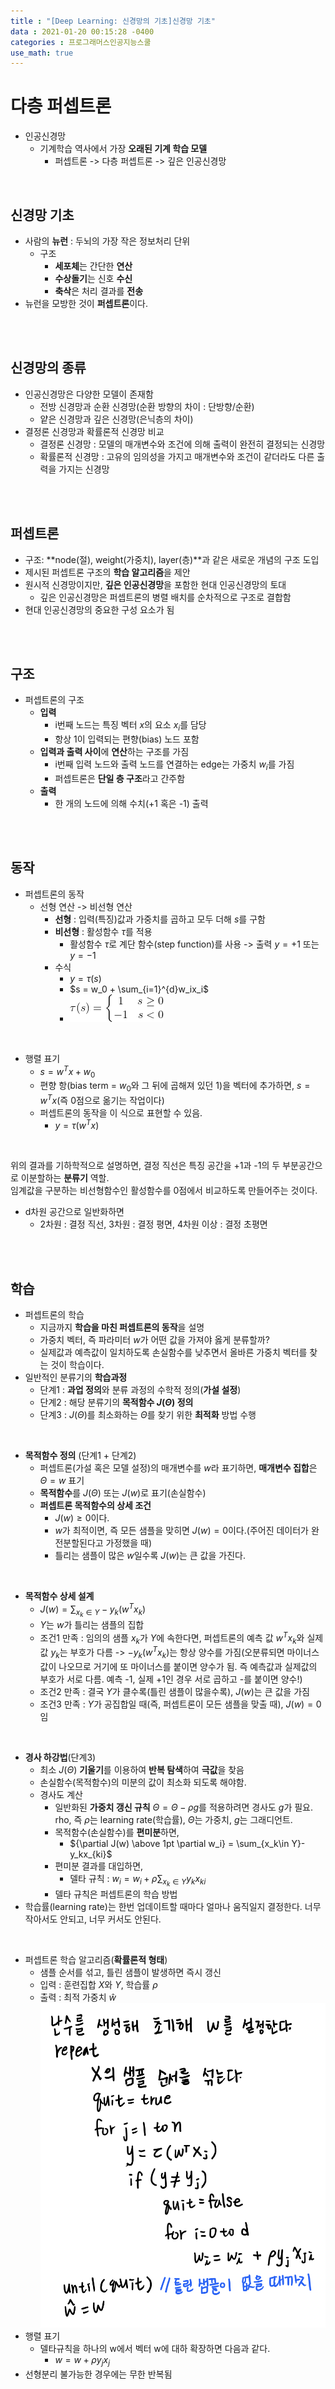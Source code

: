 ```yaml
---
title : "[Deep Learning: 신경망의 기초]신경망 기초"
data : 2021-01-20 00:15:28 -0400
categories : 프로그래머스인공지능스쿨
use_math: true
---
```

# 다층 퍼셉트론
- 인공신경망
    - 기계학습 역사에서 가장 **오래된 기계 학습 모델**
        - 퍼셉트론 -> 다층 퍼셉트론 -> 깊은 인공신경망
<br>

## 신경망 기초
- 사람의 **뉴런** : 두뇌의 가장 작은 정보처리 단위
    - 구조
        - **세포체**는 간단한 **연산**
        - **수상돌기**는 신호 **수신**
        - **축삭**은 처리 결과를 **전송**
- 뉴런을 모방한 것이 **퍼셉트론**이다.
<br>
<br>

## 신경망의 종류
- 인공신경망은 다양한 모델이 존재함
    - 전방 신경망과 순환 신경망(순환 방향의 차이 : 단방향/순환)
    - 얕은 신경망과 깊은 신경망(은닉층의 차이)
- 결정론 신경망과 확률론적 신경망 비교
    - 결정론 신경망 : 모델의 매개변수와 조건에 의해 출력이 완전히 결정되는 신경망
    - 확률론적 신경망 : 고유의 임의성을 가지고 매개변수와 조건이 같더라도 다른 출력을 가지는 신경망
<br>
<br>

## 퍼셉트론
- 구조: **node(절), weight(가중치), layer(층)**과 같은 새로운 개념의 구조 도입
- 제시된 퍼셉트론 구조의 **학습 알고리즘**을 제안
- 원시적 신경망이지만, **깊은 인공신경망**을 포함한 현대 인공신경망의 토대
    - 깊은 인공신경망은 퍼셉트론의 병렬 배치를 순차적으로 구조로 결합함
- 현대 인공신경망의 중요한 구성 요소가 됨
<br>
<br>

## 구조
- 퍼셉트론의 구조
    - **입력**
        - i번째 노드는 특징 벡터 $x$의 요소 $x_i$를 담당
        - 항상 1이 입력되는 편향(bias) 노드 포함
    - **입력과 출력 사이**에 **연산**하는 구조를 가짐
        - i번째 입력 노드와 출력 노드를 연결하는 edge는 가중치 $w_i$를 가짐
        - 퍼셉트론은 **단일 층 구조**라고 간주함
    - **출력**
        - 한 개의 노드에 의해 수치(+1 혹은 -1) 출력
<br>
<br>

## 동작
- 퍼셉트론의 동작
    - 선형 연산 -> 비선형 연산
        - **선형** : 입력(특징)값과 가중치를 곱하고 모두 더해 $s$를 구함
        - **비선형** : 활성함수 $\tau$를 적용
            - 활성함수 $\tau$로 계단 함수(step function)를 사용 -> 출력 $y=+1$ 또는 $y=-1$
        - 수식
            - $y = \tau(s)$
            - $s = w_0 + \sum_{i=1}^{d}w_ix_i$
            - ![png](/assets/images/2021-01-20/2.png)  
<br>

- 행렬 표기
    - $s = w^Tx + w_0$  
    - 편향 항(bias term = $w_0$와 그 뒤에 곱해져 있던 1)을 벡터에 추가하면, $s = w^Tx$(즉 0점으로 옮기는 작업이다)
    - 퍼셉트론의 동작을 이 식으로 표현할 수 있음.
        - $y = \tau(w^Tx)$
<br>

위의 결과를 기하학적으로 설명하면, 결정 직선은 특징 공간을 +1과 -1의 두 부분공간으로 이분할하는 **분류기** 역할.  
임계값을 구분하는 비선형함수인 활성함수를 0점에서 비교하도록 만들어주는 것이다.  
- d차원 공간으로 일반화하면
    - 2차원 : 결정 직선, 3차원 : 결정 평면, 4차원 이상 : 결정 초평면
<br>
<br>

## 학습
- 퍼셉트론의 학습
    - 지금까지 **학습을 마친 퍼셉트론의 동작**을 설명
    - 가중치 벡터, 즉 파라미터 $w$가 어떤 값을 가져야 옳게 분류할까?
    - 실제값과 예측값이 일치하도록 손실함수를 낮추면서 올바른 가중치 벡터를 찾는 것이 학습이다.
- 일반적인 분류기의 **학습과정**
    - 단계1 : **과업 정의**와 분류 과정의 수학적 정의(**가설 설정**)
    - 단계2 : 해당 분류기의 **목적함수 $J(\Theta)$ 정의**
    - 단계3 : $J(\Theta)$를 최소화하는 $\Theta$를 찾기 위한 **최적화** 방법 수행
<br>

- **목적함수 정의** (단계1 + 단계2)
    - 퍼셉트론(가설 혹은 모델 설정)의 매개변수를 $w$라 표기하면, **매개변수 집합**은 $\Theta = {w}$ 표기
    - **목적함수**를 $J(\Theta)$ 또는 $J(w)$로 표기(손실함수)
    - **퍼셉트론 목적함수의 상세 조건**
        - $J(w) \geq 0$이다.
        - $w$가 최적이면, 즉 모든 샘플을 맞히면 $J(w) = 0$이다.(주어진 데이터가 완전분할된다고 가정했을 때)
        - 틀리는 샘플이 많은 $w$일수록 $J(w)$는 큰 값을 가진다.
<br>

- **목적함수 상세 설계**
    - $J(w) = \sum_{x_k\in Y}-y_k(w^Tx_k)$
    - $Y$는 $w$가 틀리는 샘플의 집합
    - 조건1 만족 : 임의의 샘플 $x_k$가 $Y$에 속한다면, 퍼셉트론의 예측 값 $w^Tx_k$와 실제 값 $y_k$는 부호가 다름 -> $-y_k(w^Tx_k)$는 항상 양수를 가짐(오분류되면 마이너스 값이 나오므로 거기에 또 마이너스를 붙이면 양수가 됨. 즉 예측값과 실제값의 부호가 서로 다름. 예측 -1, 실제 +1인 경우 서로 곱하고 -를 붙이면 양수!)
    - 조건2 만족 : 결국 $Y$가 클수록(틀린 샘플이 많을수록), $J(w)$는 큰 값을 가짐
    - 조건3 만족 : $Y$가 공집합일 때(즉, 퍼셉트론이 모든 샘플을 맞출 때), $J(w) = 0$임
<br>

- **경사 하강법**(단계3)
    - 최소 $J(\Theta)$ **기울기**를 이용하여 **반복 탐색**하여 **극값**을 찾음
    - 손실함수(목적함수)의 미분의 값이 최소화 되도록 해야함.
    - 경사도 계산
        - 일반화된 **가중치 갱신 규칙** $\Theta = \Theta - \rho g$를 적용하려면 경사도 $g$가 필요. rho, 즉 $\rho$는 learning rate(학습률), $\Theta$는 가중치, $g$는 그래디언트.
        - 목적함수(손실함수)를 **편미분**하면,
            - ${\partial J(w) \above 1pt \partial w_i} = \sum_{x_k\in Y}-y_kx_{ki}$
        - 편미분 결과를 대입하면, 
            - 델타 규칙 : $w_i = w_i + \rho \sum_{x_k\in Y}y_kx_{ki}$
        - 델타 규칙은 퍼셉트론의 학습 방법
- 학습률(learning rate)는 한번 업데이트할 때마다 얼마나 움직일지 결정한다. 너무 작아서도 안되고, 너무 커서도 안된다.
<br>

- 퍼셉트론 학습 알고리즘(**확률론적 형태**)
    - 샘플 순서를 섞고, 틀린 샘플이 발생하면 즉시 갱신
    - 입력 : 훈련집합 $X$와 $Y$, 학습률 $\rho$
    - 출력 : 최적 가중치 $\widehat{w}$
    ![png](/assets/images/2021-01-20/1.png)  
- 행렬 표기
    - 델타규칙을 하나의 w에서 벡터 w에 대하 확장하면 다음과 같다.
        - $w = w + \rho y_jx_j$
- 선형분리 불가능한 경우에는 무한 반복됨
<br>
